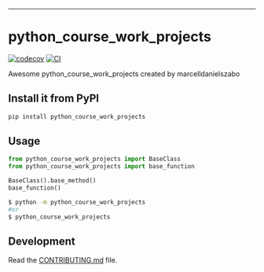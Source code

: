 
---
# python_course_work_projects

[![codecov](https://codecov.io/gh/marcelldanielszabo/Python_Course_Work_Projects/branch/main/graph/badge.svg?token=Python_Course_Work_Projects_token_here)](https://codecov.io/gh/marcelldanielszabo/Python_Course_Work_Projects)
[![CI](https://github.com/marcelldanielszabo/Python_Course_Work_Projects/actions/workflows/main.yml/badge.svg)](https://github.com/marcelldanielszabo/Python_Course_Work_Projects/actions/workflows/main.yml)

Awesome python_course_work_projects created by marcelldanielszabo

## Install it from PyPI

```bash
pip install python_course_work_projects
```

## Usage

```py
from python_course_work_projects import BaseClass
from python_course_work_projects import base_function

BaseClass().base_method()
base_function()
```

```bash
$ python -m python_course_work_projects
#or
$ python_course_work_projects
```

## Development

Read the [CONTRIBUTING.md](CONTRIBUTING.md) file.
